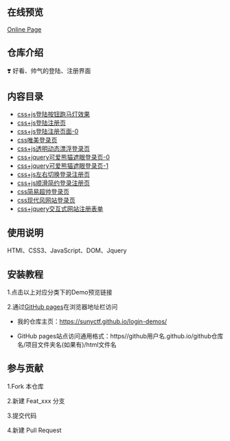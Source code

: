 ## 在线预览

[Online Page](https://sunyctf.github.io/login-demos/)

## 仓库介绍

❣️ 好看、帅气的登陆、注册界面

## 内容目录

- [css+js登陆按钮跑马灯效果](https://sunyctf.github.io/login-demos/css+js登陆按钮跑马灯效果/index.html)
- [css+js登陆注册页](https://sunyctf.github.io/login-demos/css+js登陆注册页/index.html)
- [css+js登陆注册页面-0](https://sunyctf.github.io/login-demos/css+js登陆注册页面-0/signin.html)
- [css唯美登录页](https://sunyctf.github.io/login-demos/css唯美登录页/index.html)
- [css+js透明动态漂浮登录页](https://sunyctf.github.io/login-demos/css+js透明动态漂浮登录页/index.html)
- [css+jquery可爱熊猫遮眼登录页-0](https://sunyctf.github.io/login-demos/css+jquery可爱熊猫遮眼登录页-0/index.html)
- [css+jquery可爱熊猫遮眼登录页-1](https://sunyctf.github.io/login-demos/css+jquery可爱熊猫遮眼登录页-1/index.html)
- [css+js左右切换登录注册页](https://sunyctf.github.io/login-demos/css+js左右切换登录注册页/index.html)
- [css+js顺滑简约登录注册页](https://sunyctf.github.io/login-demos/css+js顺滑简约登录注册页/index.html)
- [css简易超帅登录页](https://sunyctf.github.io/login-demos/css简易超帅登录页/index.html)
- [css现代风网站登录页](https://sunyctf.github.io/login-demos/css现代风网站登录页/index.html)
- [css+jquery交互式网站注册表单](https://sunyctf.github.io/login-demos/css+jquery交互式网站注册表单/index.html)

## 使用说明

HTMl、CSS3、JavaScript、DOM、Jquery

## 安装教程

1.点击以上对应分类下的Demo预览链接

2.通过[GitHub pages](https://pages.github.com/ "去了解GitHub pages")在浏览器地址栏访问

- 我的仓库主页：https://sunyctf.github.io/login-demos/

- GitHub pages站点访问通用格式：https//github用户名.github.io/github仓库名/项目文件夹名(如果有)/html文件名

## 参与贡献

1.Fork 本仓库

2.新建 Feat_xxx 分支

3.提交代码

4.新建 Pull Request
